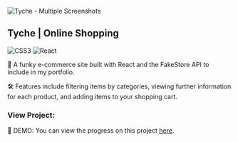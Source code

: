 ![Tyche - Multiple Screenshots](https://user-images.githubusercontent.com/80458000/186889168-3e692ab7-2a1e-4043-a8d7-204800eb589b.png)

## Tyche | Online Shopping

<p display="flex">
  <img alt="CSS3" src="https://img.shields.io/badge/css3-%23476dad.svg?style=for-the-badge&logo=css3&logoColor=ffffff"/>
  <img alt="React" src="https://img.shields.io/badge/react-%23325288.svg?style=for-the-badge&logo=react&logoColor=ffffff"/>
</p>
  
📝 A funky e-commerce site built with React and the FakeStore API to include in my portfolio. 

🛠 Features include filtering items by categories, viewing further information for each product, and adding items to your shopping cart.

### View Project:

👀 DEMO: You can view the progress on this project [here](https://tyche-seven.vercel.app/).
